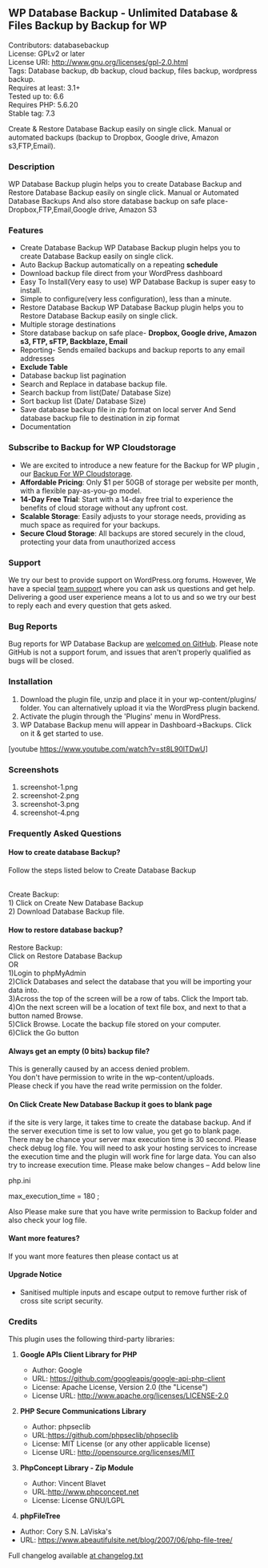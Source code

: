 ## WP Database Backup - Unlimited Database & Files Backup by Backup for WP
Contributors: databasebackup  
License: GPLv2 or later  
License URI: http://www.gnu.org/licenses/gpl-2.0.html  
Tags: Database backup, db backup, cloud backup, files backup, wordpress backup.  
Requires at least: 3.1+  
Tested up to: 6.6  
Requires PHP: 5.6.20  
Stable tag: 7.3  

Create & Restore Database Backup easily on single click. Manual or automated backups (backup to Dropbox, Google drive, Amazon s3,FTP,Email).

### Description

WP Database Backup plugin helps you to create Database Backup and Restore Database Backup easily on single click. Manual or Automated Database Backups And also store database backup on safe place- Dropbox,FTP,Email,Google drive, Amazon S3

### Features

<ul>
<li>Create Database Backup
WP Database Backup plugin helps you to create Database Backup easily on single click.</li>

<li>Auto Backup
Backup automatically on a repeating <strong>schedule</strong></li>

<li>Download backup file direct from your WordPress dashboard</li>

<li>Easy To Install(Very easy to use)
WP Database Backup is super easy to install. </li>

<li>Simple to configure(very less configuration), less than a minute.</li>

<li>Restore Database Backup
WP Database Backup plugin helps you to Restore Database Backup easily on single click.</li>
<li>Multiple storage destinations</li>
<li>Store database backup on safe place- <strong> Dropbox, Google drive, Amazon s3, FTP, sFTP, Backblaze, Email</strong></li>
<li>Reporting- Sends emailed backups and backup reports to any email addresses</li>
<li><strong>Exclude Table</strong></li>
<li>Database backup list pagination</li>
<li>Search and Replace in database backup file.</li>
<li>Search backup from list(Date/ Database Size)</li>
<li>Sort backup list (Date/ Database Size)</li>
<li>Save database backup file in zip format on local server And Send database backup file to destination in zip format</li>
<li>Documentation</li>
</ul>

### Subscribe to Backup for WP Cloudstorage

<ul>
<li>We are excited to introduce a new feature for the Backup for WP plugin , our <a target="_blank" href="https://backupforwp.com/register">Backup For WP Cloudstorage</a>. </li>
<li><strong>Affordable Pricing</strong>: Only $1 per 50GB of storage per website per month, with a flexible pay-as-you-go model. </li>
<li><strong>14-Day Free Trial</strong>: Start with a 14-day free trial to experience the benefits of cloud storage without any upfront cost.  </li>
<li><strong>Scalable Storage</strong>: Easily adjusts to your storage needs, providing as much space as required for your backups. </li>
<li><strong>Secure Cloud Storage</strong>: All backups are stored securely in the cloud, protecting your data from unauthorized access </li>

</ul>

### Support

We try our best to provide support on WordPress.org forums. However, We have a special [team support](https://magazine3.company/contact/) where you can ask us questions and get help. Delivering a good user experience means a lot to us and so we try our best to reply each and every question that gets asked.

### Bug Reports

Bug reports for WP Database Backup  are [welcomed on GitHub](https://github.com/ahmedkaludi/wp-database-backup). Please note GitHub is not a support forum, and issues that aren't properly qualified as bugs will be closed.


### Installation

1. Download the plugin file, unzip and place it in your wp-content/plugins/ folder. You can alternatively upload it via the WordPress plugin backend.
2. Activate the plugin through the 'Plugins' menu in WordPress.
3. WP Database Backup menu will appear in Dashboard->Backups. Click on it & get started to use.

[youtube https://www.youtube.com/watch?v=st8L90lTDwU]

### Screenshots

1. screenshot-1.png
2. screenshot-2.png
3. screenshot-3.png
4. screenshot-4.png

### Frequently Asked Questions

 #### How to  create database Backup?

 Follow the steps listed below to Create Database Backup

  <br>Create Backup:
  <br>1) Click on Create New Database Backup
  <br>2) Download Database Backup file.

#### How to restore database backup?

  Restore Backup:
  <br>Click on Restore Database Backup
  <br>OR
  <br>1)Login to phpMyAdmin
  <br>2)Click Databases and select the database that you will be importing your data into.
  <br>3)Across the top of the screen will be a row of tabs. Click the Import tab.
  <br>4)On the next screen will be a location of text file box, and next to that a button named Browse.
  <br>5)Click Browse. Locate the backup file stored on your computer.
  <br>6)Click the Go button

#### Always get an empty (0 bits) backup file?

 This is generally caused by an access denied problem.
 <br>You don't have permission to write in the wp-content/uploads.
 <br>Please check if you have the read write permission on the folder.

#### On Click Create New Database Backup it goes to blank page

if the site is very large, it takes time to create the database backup. And if the server execution time is set to low value, you get go to blank page.
There may be chance your server max execution time is 30 second. Please check debug log file.
You will need to ask your hosting services to increase the execution time and the plugin will work fine for large data.
You can also try to increase execution time. Please make below changes – Add below line

php.ini

max_execution_time = 180 ;

Also Please make sure that you have write permission to Backup folder and also check your log file.

#### Want more features?

 If you want more features then please contact us at 


#### Upgrade Notice

* Sanitised multiple inputs and escape output to remove further risk of cross site script security.

### Credits

This plugin uses the following third-party libraries:

1. <strong> Google APIs Client Library for PHP </strong>
   - Author: Google
   - URL: https://github.com/googleapis/google-api-php-client
   - License: Apache License, Version 2.0 (the "License")
   - License URL: http://www.apache.org/licenses/LICENSE-2.0

2. <strong> PHP Secure Communications Library </strong>
   - Author: phpseclib
   - URL:https://github.com/phpseclib/phpseclib
   - License: MIT License (or any other applicable license)
   - License URL: http://opensource.org/licenses/MIT

3. <strong>PhpConcept Library - Zip Module </strong>
   - Author: Vincent Blavet
   - URL:http://www.phpconcept.net
   - License: License GNU/LGPL

4.  <strong>phpFileTree </strong>
   - Author: Cory S.N. LaViska's
   - URL: https://www.abeautifulsite.net/blog/2007/06/php-file-tree/

Full changelog available [ at changelog.txt](https://plugins.svn.wordpress.org/wp-database-backup/trunk/changelog.txt)